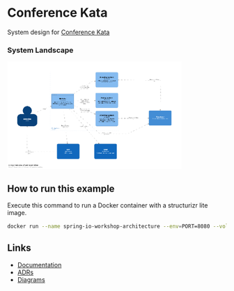 # Conference Kata

System design for [Conference Kata](https://nealford.com/katas/kata?id=AllStuffNoCruft)

### System Landscape
![Component View](workspace/.structurizr/images/Component-003-thumbnail.png)

## How to run this example

Execute this command to run a Docker container with a structurizr lite image.

```bash
docker run --name spring-io-workshop-architecture --env=PORT=8080 --volume=$(pwd)/workspace:/usr/local/structurizr -p 8888:8080 -d structurizr/lite:latest
```

## Links

* [Documentation](http://localhost:8888/workspace/documentation)
* [ADRs](http://localhost:8888/workspace/decisions)
* [Diagrams](http://localhost:8888/workspace/explore)